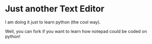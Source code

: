 Just another Text Editor
===================

I am doing it just to learn python (the cool way). 

Well, you can fork if you want to learn how notepad could be coded on python! 


